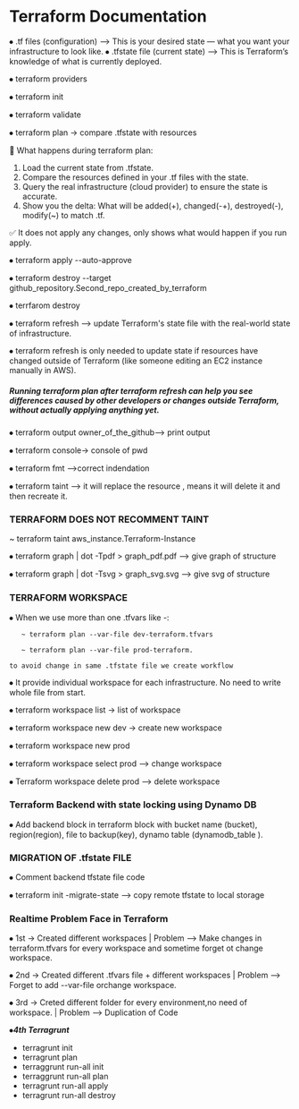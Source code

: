# Terraform Documentation 

⦁	.tf files (configuration) --> This is your desired state — what you want your infrastructure to look like.
⦁	 .tfstate file (current state) --> This is Terraform’s knowledge of what is currently deployed. 



⦁	terraform providers 

⦁	terraform init

⦁	terraform validate

⦁	terraform plan -> compare .tfstate with resources

🔄 What happens during terraform plan:
1. Load the current state from .tfstate.
2. Compare the resources defined in your .tf files with the state.
3. Query the real infrastructure (cloud provider) to ensure the state is accurate.
4. Show you the delta:
    What will be added(+), changed(-+), destroyed(-), modify(~) to match .tf.

✅ It does not apply any changes, only shows what would happen if you run apply.


⦁	terraform apply --auto-approve

⦁	terraform destroy --target github_repository.Second_repo_created_by_terraform

⦁	terrfarom destroy  


⦁	terraform refresh --> update Terraform's state file with the real-world state of infrastructure.

⦁	 terraform refresh is only needed to update state if resources have changed outside of Terraform (like someone editing an EC2 instance manually in AWS).

##### Running terraform plan after terraform refresh can help you see differences caused by other developers or changes outside Terraform, without actually applying anything yet. 

⦁	terraform output owner_of_the_github--> print output

⦁	terraform console-> console of pwd

⦁	terraform fmt -->correct indendation

⦁	terraform taint  -->  it will replace the resource , means it will delete it and then recreate it.  
### TERRAFORM DOES NOT RECOMMENT TAINT

~ terraform taint aws_instance.Terraform-Instance

⦁	terraform graph | dot -Tpdf > graph_pdf.pdf --> give graph of structure

⦁	terraform graph | dot -Tsvg > graph_svg.svg --> give svg of structure

### TERRAFORM WORKSPACE

⦁	When we use more than one  .tfvars like -:

       ~ terraform plan --var-file dev-terraform.tfvars

       ~ terraform plan --var-file prod-terraform.
       
    to avoid change in same .tfstate file we create workflow 

⦁	It provide individual workspace for each infrastructure. No need to write whole file from start.


⦁	terraform workspace list  -> list of workspace 

⦁	terraform workspace new  dev  -> create new workspace

⦁	terraform workspace new prod

⦁	terraform workspace select  prod  --> change workspace

⦁	Terraform workspace delete prod  --> delete workspace 

### Terraform Backend with state locking using Dynamo DB

⦁	Add backend block in terraform block with bucket name (bucket), region(region), file to backup(key), dynamo table (dynamodb_table ).

### MIGRATION OF .tfstate FILE

⦁	Comment backend tfstate  file code 

⦁	terraform init -migrate-state --> copy remote tfstate to local storage

### Realtime Problem Face in Terraform

⦁	1st -> Created different workspaces |  Problem --> Make changes in terraform.tfvars for every workspace and sometime forget ot change workspace.

⦁	2nd -> Created different .tfvars file + different workspaces | Problem --> Forget to add --var-file  orchange workspace.

⦁	3rd -> Creted different folder for every environment,no need of workspace.  | Problem -->  Duplication of Code 

⦁***4th Terragrunt***
  - terragrunt init 
  - terragrunt plan
  - terraggrunt run-all init
  - terraggrunt run-all plan
  - terragrunt run-all apply 
  - terragrunt run-all destroy














